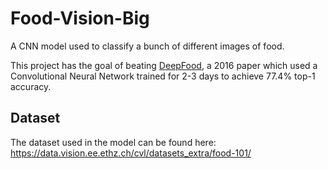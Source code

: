 # Food-Vision-Big
A CNN model used to classify a bunch of different images of food. 

This project has the goal of beating [DeepFood](https://www.researchgate.net/publication/304163308_DeepFood_Deep_Learning-Based_Food_Image_Recognition_for_Computer-Aided_Dietary_Assessment), a 2016 paper which used a Convolutional Neural Network trained for 2-3 days to achieve 77.4% top-1 accuracy.

## Dataset

The dataset used in the model can be found here: https://data.vision.ee.ethz.ch/cvl/datasets_extra/food-101/ 
